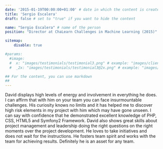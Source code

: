 ```yaml
---
date: '2015-01-19T00:00:00+01:00' # date in which the content is created - defaults to "today"
title: 'Sergio Escalera'
draft: false # set to "true" if you want to hide the content 

name: "Sergio Escalera" # name of the person
position: "Director at ChaLearn Challenges in Machine Learning (2015)" # position of the person

sitemap:
    disable: true

#params:
  #image:
  #  x: "images/testimonials/testimonial3.png" # example: "images/clients/asgardia.png"
  #  _2x: "images/testimonials/testimonial3@2x.png" # example: "images/clients/asgardia@2x.png"

## For the content, you can use markdown
##
---
```


David displays high levels of energy and involvement in everything he does. I can affirm that with him on your team you can face insurmountable challenges. His curiosity knows no limits and it has helped me to discover high risk elements in my project with him which may have gone unseen. I can say with confidence that he demonstrated excellent knowledge of PHP, CSS, HTML5 and Symfony2 Framework. David also shows great skills about project management and leadership doing the right questions on the right moments over the project development. He loves to take initiatives and does not wait for the instructions. He fosters team spirit and works with the team for achieving results. Definitely he is an asset for any team.